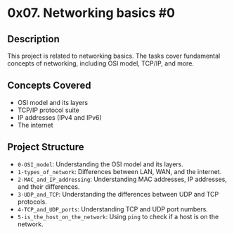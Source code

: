 # 0x07. Networking basics #0

## Description
This project is related to networking basics. The tasks cover fundamental concepts of networking, including OSI model, TCP/IP, and more.

## Concepts Covered
- OSI model and its layers
- TCP/IP protocol suite
- IP addresses (IPv4 and IPv6)
- The internet

## Project Structure
* `0-OSI_model`: Understanding the OSI model and its layers.
* `1-types_of_network`: Differences between LAN, WAN, and the internet.
* `2-MAC_and_IP_addressing`: Understanding MAC addresses, IP addresses, and their differences.
* `3-UDP_and_TCP`: Understanding the differences between UDP and TCP protocols.
* `4-TCP_and_UDP_ports`: Understanding TCP and UDP port numbers.
* `5-is_the_host_on_the_network`: Using `ping` to check if a host is on the network.
